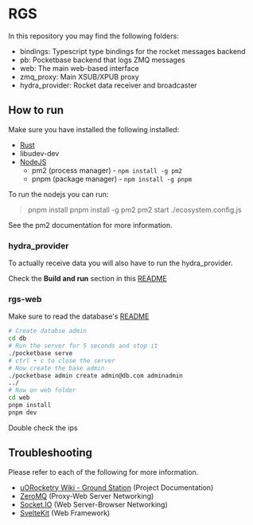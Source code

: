 # RGS

In this repository you may find the following folders:

- bindings: Typescript type bindings for the rocket messages backend
- pb: Pocketbase backend that logs ZMQ messages
- web: The main web-based interface
- zmq_proxy: Main XSUB/XPUB proxy
- hydra_provider: Rocket data receiver and broadcaster

## How to run

Make sure you have installed the following installed:

- [Rust](https://www.rust-lang.org/tools/install)
- libudev-dev
- [NodeJS](https://nodejs.org/en/download/current)
  - pm2 (process manager) - `npm install -g pm2`
  - pnpm (package manager) - `npm install -g pnpm`

To run the nodejs you can run:

> pnpm install
> pnpm install -g pm2
> pm2 start ./ecosystem.config.js

See the pm2 documentation for more information.

### hydra_provider

To actually receive data you will also have to run the hydra_provider.

Check the **Build and run** section in this [README](https://github.com/uorocketry/rgs/blob/24ee2dd0feac205fe080345babce9c57cf63626b/hydra_provider/README.md)

### rgs-web

Make sure to read the database's [README](https://github.com/uorocketry/rgs/blob/main/rgs-web/db/README.Md)

```bash
# Create databse admin
cd db
# Run the server for 5 seconds and stop it
./pocketbase serve
# ctrl + c to close the server
# Now create the base admin
./pocketbase admin create admin@db.com adminadmin
../
# Now on web folder
cd web
pnpm install
pnpm dev
```

Double check the ips

## Troubleshooting

Please refer to each of the following for more information.

- [uORocketry Wiki - Ground Station](https://avwiki.uorocketry.ca/en/Avionics/HYDRA/Software/Ground-Station) (Project Documentation)
- [ZeroMQ](https://zeromq.org/get-started/) (Proxy-Web Server Networking)
- [Socket.IO](https://socket.io/docs/v4/) (Web Server-Browser Networking)
- [SvelteKit](https://kit.svelte.dev/docs/introduction) (Web Framework)
